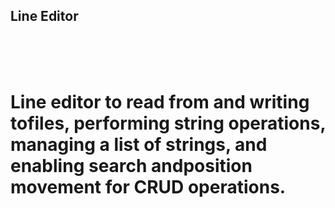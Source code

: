 ## Line Editor

</hr>
<br>
<br>
<br>

# Line editor to read from and writing tofiles, performing string operations, managing a list of strings, and enabling search andposition movement for CRUD operations.
